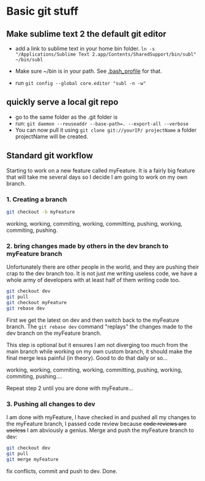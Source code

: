 # Basic git stuff
## Make sublime text 2 the default git editor
* add a link to sublime text in your home bin folder. 
``ln -s "/Applications/Sublime Text 2.app/Contents/SharedSupport/bin/subl" ~/bin/subl``

* Make sure  ~/bin is in your path. See [.bash_profile](.bash_profile ".bash_profile")  for that.
* run ``git config --global core.editor "subl -n -w"``


## quickly serve a local git repo

* go to the same folder as the .git folder is
* run:
``git daemon --reuseaddr --base-path=. --export-all --verbose``
* You can now pull it using ``git clone git://yourIP/ projectName`` a folder projectName will be created.

## Standard git workflow

Starting to work on a new feature called myFeature. It is a fairly big feature that will take me several days
so I decide I am going to work on my own branch.

### 1. Creating a branch

```bash
git checkout -b myFeature
```

working, working, commiting, working, committing, pushing, working, commiting, pushing.

### 2. bring changes made by others in the dev branch to myFeature branch

Unfortunately there are other people in the world, and they are pushing their crap to the dev branch too.
It is not just me writing useless code, we have a whole army of developers with at least half of them
writing code too.

```bash
git checkout dev
git pull
git checkout myFeature
git rebase dev
```

First we get the latest on dev and then switch back to the myFeature branch. The ```git rebase dev```
command "replays" the changes made to the dev branch on the myFeature branch.

This step is optional but it ensures I am not diverging too much from the main branch while
working on my own custom branch, it should make the final merge less painful (in theory).
Good to do that daily or so...

working, working, commiting, working, committing, pushing, working, commiting, pushing....

Repeat step 2 until you are done with myFeature...

### 3. Pushing all changes to dev

I am done with myFeature, I have checked in and pushed all my changes to the myFeature branch,
I passed code review because ~~code reviews are useless~~ I am abviously a genius.
Merge and push the myFeature branch to dev:

```bash
git checkout dev
git pull
git merge myFeature
```

fix conflicts, commit and push to dev. Done.
